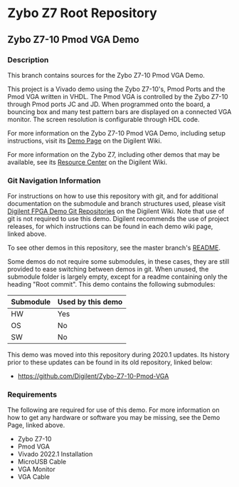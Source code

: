 # Zybo Z7 Root Repository

## Zybo Z7-10 Pmod VGA Demo

### Description

This branch contains sources for the Zybo Z7-10 Pmod VGA Demo.

This project is a Vivado demo using the Zybo Z7-10's, Pmod Ports and the Pmod VGA written in VHDL.
The Pmod VGA is controlled by the Zybo Z7-10 through Pmod ports JC and JD.
When programmed onto the board, a bouncing box and many test pattern bars are displayed on a connected VGA monitor.
The screen resolution is configurable through HDL code.

For more information on the Zybo Z7-10 Pmod VGA Demo, including setup instructions, visit its [Demo Page](https://reference.digilentinc.com/reference/programmable-logic/zybo-z7/demos/pmod-vga) on the Digilent Wiki.

For more information on the Zybo Z7, including other demos that may be available, see its [Resource Center](https://reference.digilentinc.com/reference/programmable-logic/zybo-z7/start) on the Digilent Wiki.

### Git Navigation Information

For instructions on how to use this repository with git, and for additional documentation on the submodule and branch structures used, please visit [Digilent FPGA Demo Git Repositories](https://reference.digilentinc.com/reference/programmable-logic/documents/git) on the Digilent Wiki. Note that use of git is not required to use this demo. Digilent recommends the use of project releases, for which instructions can be found in each demo wiki page, linked above.

To see other demos in this repository, see the master branch's [README](https://github.com/Digilent/Zybo-Z7).

Some demos do not require some submodules, in these cases, they are still provided to ease switching between demos in git. When unused, the submodule folder is largely empty, except for a readme containing only the heading "Root commit". This demo contains the following submodules:

| Submodule | Used by this demo |
|-----------|-------------------|
| HW        | Yes          |
| OS        | No         |
| SW        | No         |

This demo was moved into this repository during 2020.1 updates. Its history prior to these updates can be found in its old repository, linked below:
* https://github.com/Digilent/Zybo-Z7-10-Pmod-VGA

### Requirements

The following are required for use of this demo. For more information on how to get any hardware or software you may be missing, see the Demo Page, linked above.

* Zybo Z7-10
* Pmod VGA
* Vivado 2022.1 Installation
* MicroUSB Cable
* VGA Monitor
* VGA Cable
